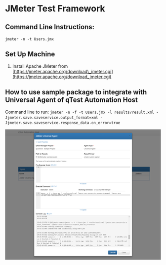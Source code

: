 # JMeter Test Framework

## Command Line Instructions:

`jmeter -n -t Users.jmx` 

## Set Up Machine

1) Install Apache JMeter from [https://jmeter.apache.org/download\_jmeter.cgi](https://jmeter.apache.org/download_jmeter.cgi)

## How to use sample package to integrate with Universal Agent of qTest Automation Host
Command line to run: `jmeter -n -f -t Users.jmx -l results/result.xml -Jjmeter.save.saveservice.output_format=xml -Jjmeter.save.saveservice.response_data.on_error=true`

![Agent Configuration](/JMeter-with-Universal-Agent.png?raw=true)
